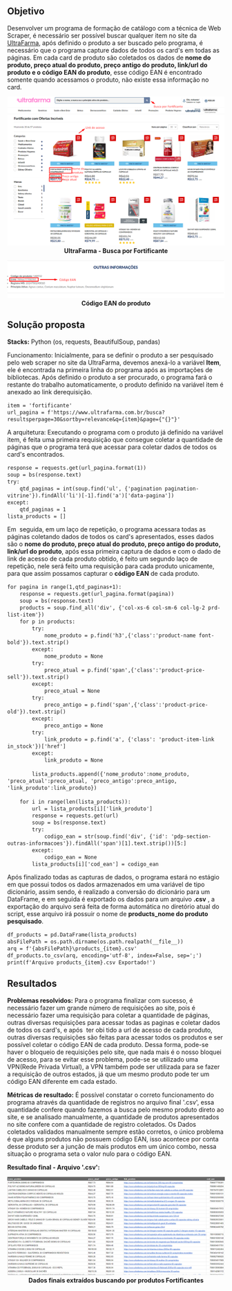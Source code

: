 ## Objetivo
Desenvolver um programa de formação de catálogo com a técnica de Web Scraper, é necessário ser possível buscar qualquer item no site da [UltraFarma](https://www.ultrafarma.com.br/), após definido o produto a ser buscado pelo programa, é necessário que o programa capture dados de todos os card's em todas as páginas. Em cada card de produto são coletados os dados de <b>nome do produto, preço atual do produto, preço antigo do produto, link/url do produto e o código EAN do produto</b>, esse código EAN é encontrado somente quando acessamos o produto, não existe essa informação no card.

<p align="center">
  <img  src="prints/1_busca_por_fortificante.png"><br>
  <b>UltraFarma - Busca por Fortificante</b>
</p>

<p align="center">
  <img  src="prints/2_codigo_ean_acessando_produto.png"><br>
  <b>Código EAN do produto</b>
</p>


## Solução proposta
<b>Stacks:</b> Python (os, requests, BeautifulSoup, pandas)

Funcionamento:
Inicialmente, para se definir o produto a ser pesquisado pelo web scraper no site da UltraFarma, devemos anexá-lo a variável <b>Item</b>, ele é encontrada na primeira linha do programa após as importações de bibliotecas. Após definido o produto a ser procurado, o programa fará o restante do trabalho automaticamente,  o produto definido na variável item é anexado ao link derequisição. 
```
item = 'fortificante'
url_pagina = f'https://www.ultrafarma.com.br/busca?resultsperpage=30&sortby=relevance&q={item}&page={"{}"}'
```
A arquitetura:
Executando o programa com o produto já definido na variável item, é feita uma primeira requisição que consegue coletar a quantidade de páginas que o programa terá que acessar para coletar dados de todos os card's encontrados.
```
response = requests.get(url_pagina.format(1))
soup = bs(response.text)
try:
    qtd_paginas = int(soup.find('ul', {'pagination pagination-vitrine'}).findAll('li')[-1].find('a')['data-pagina'])
except:
    qtd_paginas = 1
lista_products = []
```
Em  seguida, em um laço de repetição, o programa acessara todas as páginas coletando dados de todos os card's apresentados, esses dados são o <b>nome do produto, preço atual do produto, preço antigo do produto, link/url do produto</b>, após essa primeira captura de dados e com o dado de link de acesso de cada produto obtido, é feito um segundo laço de repetição, nele será feito uma requisição para cada produto unicamente, para que assim possamos capturar o <b>código EAN</b>  de cada produto.
```
for pagina in range(1,qtd_paginas+1):
    response = requests.get(url_pagina.format(pagina))
    soup = bs(response.text)
    products = soup.find_all('div', {'col-xs-6 col-sm-6 col-lg-2 prd-list-item'})
    for p in products:
        try:
            nome_produto = p.find('h3',{'class':'product-name font-bold'}).text.strip()
        except:
            nome_produto = None
        try:
            preco_atual = p.find('span',{'class':'product-price-sell'}).text.strip()
        except:
            preco_atual = None
        try:
            preco_antigo = p.find('span',{'class':'product-price-old'}).text.strip()
        except:
            preco_antigo = None
        try:
            link_produto = p.find('a', {'class': 'product-item-link in_stock'})['href']
        except:
            link_produto = None
        
        lista_products.append({'nome_produto':nome_produto, 'preco_atual':preco_atual, 'preco_antigo':preco_antigo, 'link_produto':link_produto})

    for i in range(len(lista_products)):
        url = lista_products[i]['link_produto']
        response = requests.get(url)
        soup = bs(response.text)
        try:
            codigo_ean = str(soup.find('div', {'id': 'pdp-section-outras-informacoes'}).findAll('span')[1].text.strip())[5:]
        except:
            codigo_ean = None
        lista_products[i]['cod_ean'] = codigo_ean
```
Após finalizado todas as capturas de dados, o programa estará no estágio em que possui todos os dados armazenados em uma variável de tipo dicionário, assim sendo, é realizado a conversão do dicionário para um DataFrame, e em seguida é exportado os dados para um arquivo <b>.csv</b> , a exportação do arquivo será feita de forma automática no diretório atual do script, esse arquivo irá possuir o nome de <b>products_nome do produto pesquisado</b>.

```
df_products = pd.DataFrame(lista_products)
absFilePath = os.path.dirname(os.path.realpath(__file__))
arq = f'{absFilePath}\products_{item}.csv'
df_products.to_csv(arq, encoding='utf-8', index=False, sep=';')
print(f'Arquivo products_{item}.csv Exportado!')
```


## Resultados
<b>Problemas resolvidos:</b> Para o programa finalizar com sucesso, é necessário fazer um grande número de requisições ao site, pois é necessário fazer uma requisição para coletar a quantidade de páginas, outras diversas requisições para acessar todas as paginas e coletar dados de todos os card's, e após  ter obi tido a url de acesso de cada produto, outras diversas requisições são feitas para acessar todos os produtos e ser possível coletar o código EAN de cada produto. Dessa forma, pode-se haver o bloqueio de requisições pelo site, que nada mais é o nosso bloquei de acesso, para se evitar esse problema, pode-se se utilizado uma VPN(Rede Privada Virtual), a VPN também pode ser utilizada para se fazer a requisição de outros estados, já que um mesmo produto pode ter um código EAN diferente em cada estado.


<b>Métricas de resultado:</b> É possível constatar o correto funcionamento do programa através da quantidade de registros no arquivo final '.csv', essa quantidade confere quando fazemos a busca pelo mesmo produto direto ao site, e se analisado manualmente, a quantidade de produtos apresentados no site confere com a quantidade de registro coletados. Os Dados coletados validados manualmente sempre estão corretos, o único problema é que alguns produtos não possuem código EAN, isso acontece por conta desse produto ser a junção de mais produtos em um único combo, nessa situação o programa seta o valor nulo para o código EAN.


<b>Resultado final - Arquivo '.csv':</b>

<p align="center">
  <img  src="prints/planilha_final_fortificante.png"><br>
  <b>Dados finais extraídos buscando por produtos Fortificantes</b>
</p>